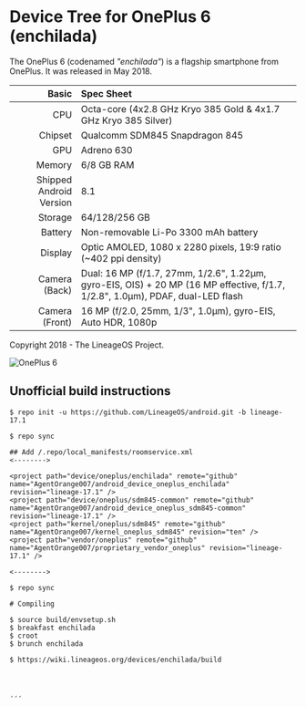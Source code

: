 # Device Tree for OnePlus 6 (enchilada)

The OnePlus 6 (codenamed _"enchilada"_) is a flagship smartphone from OnePlus.
It was released in May 2018.

| Basic                   | Spec Sheet                                                                                                                     |
| -----------------------:|:------------------------------------------------------------------------------------------------------------------------------ |
| CPU                     | Octa-core (4x2.8 GHz Kryo 385 Gold & 4x1.7 GHz Kryo 385 Silver)                                                                |
| Chipset                 | Qualcomm SDM845 Snapdragon 845                                                                                                 |
| GPU                     | Adreno 630                                                                                                                     |
| Memory                  | 6/8 GB RAM                                                                                                                     |
| Shipped Android Version | 8.1                                                                                                                            |
| Storage                 | 64/128/256 GB                                                                                                                  |
| Battery                 | Non-removable Li-Po 3300 mAh battery                                                                                           |
| Display                 | Optic AMOLED, 1080 x 2280 pixels, 19:9 ratio (~402 ppi density)                                                                |
| Camera (Back)           | Dual: 16 MP (f/1.7, 27mm, 1/2.6", 1.22µm, gyro-EIS, OIS) + 20 MP (16 MP effective, f/1.7, 1/2.8", 1.0µm), PDAF, dual-LED flash |
| Camera (Front)          | 16 MP (f/2.0, 25mm, 1/3", 1.0µm), gyro-EIS, Auto HDR, 1080p                                                                    |

Copyright 2018 - The LineageOS Project.

![OnePlus 6](https://cdn2.gsmarena.com/vv/pics/oneplus/oneplus-6-5.jpg "OnePlus 6")

## Unofficial build instructions

```
$ repo init -u https://github.com/LineageOS/android.git -b lineage-17.1

$ repo sync

## Add /.repo/local_manifests/roomservice.xml 
<-------->

<project path="device/oneplus/enchilada" remote="github" name="AgentOrange007/android_device_oneplus_enchilada" revision="lineage-17.1" />
<project path="device/oneplus/sdm845-common" remote="github" name="AgentOrange007/android_device_oneplus_sdm845-common" revision="lineage-17.1" />
<project path="kernel/oneplus/sdm845" remote="github" name="AgentOrange007/kernel_oneplus_sdm845" revision="ten" />
<project path="vendor/oneplus" remote="github" name="AgentOrange007/proprietary_vendor_oneplus" revision="lineage-17.1" />

<-------->

$ repo sync

# Compiling

$ source build/envsetup.sh
$ breakfast enchilada
$ croot
$ brunch enchilada

$ https://wiki.lineageos.org/devices/enchilada/build




´´´
